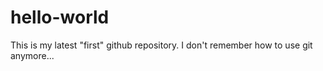 # hello-world
This is my latest "first" github repository. I don't remember how to use git anymore... 
